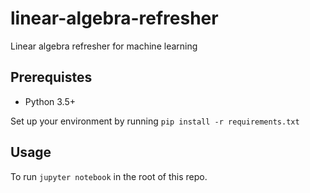 # linear-algebra-refresher
Linear algebra refresher for machine learning

## Prerequistes
* Python 3.5+

Set up your environment by running `pip install -r requirements.txt`

## Usage
To run `jupyter notebook` in the root of this repo.

